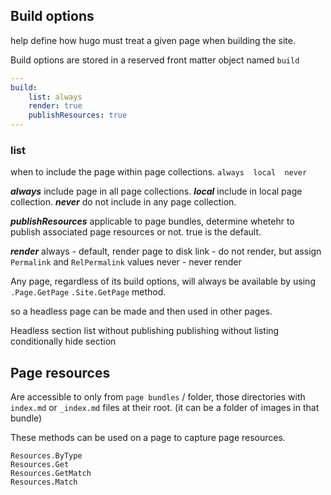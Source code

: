 

## Build options

help define how hugo must treat a given page when building the site.

Build options are stored in a reserved front matter object named `build`
```yaml
---
build:
	list: always
	render: true
	publishResources: true
---
```

### list
when to include the page within page collections.
`always  local  never`

***always*** include page in all page collections.
***local*** include in local page collection.
***never*** do not include in any page collection.


***publishResources***
applicable to page bundles, determine whetehr to publish associated page resources or not.
true is the default.


***render***
always - default, render page to disk
link - do not render, but assign `Permalink` and `RelPermalink` values
never -  never render

Any page, regardless of  its build options, will always be available by using
`.Page.GetPage`  `.Site.GetPage` method.

so a headless page can be made and then used in other pages. 

Headless section
list without publishing
publishing without listing
conditionally hide section



## Page resources

Are accessible to only from `page bundles` / folder, those directories with `index.md` or `_index.md` files at their root.
(it can be a folder of images in that bundle)

These methods can be used on a page to capture page resources.
```
Resources.ByType
Resources.Get
Resources.GetMatch
Resources.Match
```

